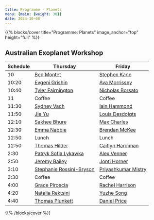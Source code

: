 ```yaml
---
title: Programme - Planets
menu: {main: {weight: 30}}
date: 2024-10-08
---
```

{{% blocks/cover title="Programme: Planets" image_anchor="top" height="full" %}}

## Australian Exoplanet Workshop

| Schedule | Thursday | Friday |
| -------- | ---------------- | ---------------- |
| 10 |  [Ben Montet](speakers/ben-montet/_index.md) | [Stephen Kane](speakers/stephen-kane/_index.md) |
| 10:20 | [Evgeni Grishin](speakers/evgeni-grishin/_index.md) | [Ava Morrissey](speakers/ava-morrissey/_index.md) |
| 10:40 | [Tyler Fairnington](speakers/tyler-fairnington/_index.md) | [Nicholas Borsato](speakers/nicholas-borsato/_index.md) |
| 11 | Coffee | Coffee |
| 11:30 | [Sydney Vach](speakers/sydney-vach/_index.md) | [Iain Hammond](speakers/iain-hammond/_index.md) |
| 11:50 | [Jie Yu](speakers/jie-yu/_index.md) | [Louis Desdoigts](speakers/louis-desdoigts/_index.md) |
| 12:10 | [Sakhee Bhure](speakers/sakhee-bhure/_index.md) | [Max Charles](speakers/max-charles/_index.md) |
| 12:30 | [Emma Nabbie](speakers/emma-nabbie/_index.md) | [Brendan McKee](speakers/brendan-mckee/_index.md) |
| 12:50 | Lunch | Lunch |
| 12:50 | [Thomas Hilder](speakers/thomas-hilder/_index.md) | [Caitlyn Hardiman](speakers/caitlyn-hardiman/_index.md) |
| 2:30 | [Patryk Sofia Lykawka](speakers/patryk-sofia-lykawka/_index.md) | [Alex Venner](speakers/alex-venner/_index.md) |
| 2:50 | [Jeremy Bailey](speakers/jeremy-bailey/_index.md) | [Jonti Horner](speakers/jonti-horner/_index.md) |
| 3:10 | [Stephanie Rossini-Bryson](speakers/stephanie-rossini-bryson/_index.md) | [Priyashkumar Mistry](speakers/priyashkumar-mistry/_index.md) |
| 3:30 | Coffee | Coffee |
| 4:00 | [Grace Piroscia](speakers/grace-piroscia/_index.md) | [Rachel Harrison](speakers/rachel-harrison/_index.md) |
| 4:20 | [Natalia Rektsini](speakers/natalia-rektsini/_index.md)  | [Yuzhe Song](speakers/yuzhe-song/_index.md) |
| 4:40 | [Thomas Plunkett](speakers/thomas-plunkett/_index.md) | [Daniel Price](speakers/daniel-price/_index.md)  |

{{% /blocks/cover %}}